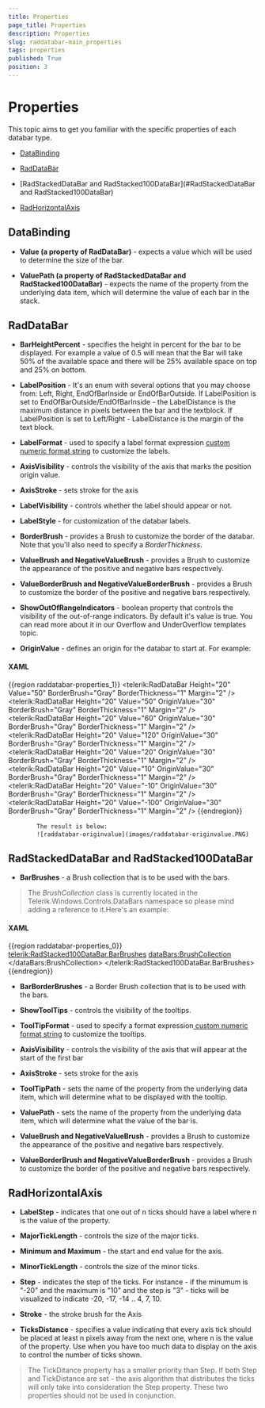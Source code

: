 ```yaml
---
title: Properties
page_title: Properties
description: Properties
slug: raddatabar-main_properties
tags: properties
published: True
position: 3
---
```


# Properties



This topic aims to get you familiar with the specific properties of each databar type.

* [DataBinding](#DataBinding)

* [RadDataBar](#RadDataBar)

* [RadStackedDataBar and RadStacked100DataBar](#RadStackedDataBar and RadStacked100DataBar)

* [RadHorizontalAxis](#RadHorizontalAxis)

## DataBinding

* __Value (a property of RadDataBar)__ - expects a value which will be used to determine the size of the bar.

* __ValuePath (a property of RadStackedDataBar and RadStacked100DataBar)__ - expects the name of the property from the underlying data item,
          which will determine the value of each bar in the stack.

## RadDataBar

* __BarHeightPercent__ - specifies the height in percent for the bar to be displayed.
          For example a value of 0.5 will mean that the Bar will take 50% of the available space and there will be 25% available space on top and 25% on bottom.

* __LabelPosition__ - It's an enum with several options that you may choose from: Left, Right, EndOfBarInside or EndOfBarOutside.
          If LabelPosition is set to EndOfBarOutside/EndOfBarInside - the LabelDistance is the maximum distance in pixels between the bar and the textblock.
          If LabelPosition is set to Left/Right - LabelDistance is the margin of the text block.
          

* __LabelFormat__ - used to specify a label format expression [custom numeric format string](http://msdn.microsoft.com/en-us/library/0c899ak8.aspx)
          to customize the labels.

* __AxisVisibility__ - controls the visibility of the axis that marks the position origin value.

* __AxisStroke__ - sets stroke for the axis

* __LabelVisibility__ - controls whether the label should appear or not.

* __LabelStyle__ - for customization of the databar labels.

* __BorderBrush__ - provides a Brush to customize the border of the databar.
          Note that you'll also need to specify a *BorderThickness*.

* __ValueBrush and NegativeValueBrush__ - provides a Brush to customize the appearance of the positive and negative bars respectively.

* __ValueBorderBrush and NegativeValueBorderBrush__ - provides a Brush to customize the border of the positive and negative bars respectively.

* __ShowOutOfRangeIndicators__ - boolean property that controls the visibility of the out-of-range indicators. By default it's value is true.
          You can read more about it in our Overflow and UnderOverflow templates topic.

* __OriginValue__ - defines an origin for the databar to start at. For example:
           

#### __XAML__

{{region raddatabar-properties_1}}
	 <telerik:RadDataBar Height="20" Value="50" BorderBrush="Gray" BorderThickness="1" Margin="2" />
	 <telerik:RadDataBar Height="20" Value="50" OriginValue="30" BorderBrush="Gray" BorderThickness="1" Margin="2" />
	 <telerik:RadDataBar Height="20" Value="60" OriginValue="30" BorderBrush="Gray" BorderThickness="1" Margin="2" />
	 <telerik:RadDataBar Height="20" Value="120" OriginValue="30" BorderBrush="Gray" BorderThickness="1" Margin="2" />
	 <telerik:RadDataBar Height="20" Value="20" OriginValue="30" BorderBrush="Gray" BorderThickness="1" Margin="2" />
	 <telerik:RadDataBar Height="20" Value="10" OriginValue="30" BorderBrush="Gray" BorderThickness="1" Margin="2" />
	 <telerik:RadDataBar Height="20" Value="-10" OriginValue="30" BorderBrush="Gray" BorderThickness="1" Margin="2" />
	 <telerik:RadDataBar Height="20" Value="-100" OriginValue="30" BorderBrush="Gray" BorderThickness="1" Margin="2" />
	{{endregion}}


            The result is below:
            ![raddatabar-originvalue](images/raddatabar-originvalue.PNG)

## RadStackedDataBar and RadStacked100DataBar

* __BarBrushes__ - a Brush collection that is to be used with the bars.
          

>The *BrushCollection* class is currently located in the Telerik.Windows.Controls.DataBars
          namespace so please mind adding a reference to it.Here's an example:

#### __XAML__

{{region raddatabar-properties_0}}
	 <telerik:RadStacked100DataBar.BarBrushes>
		<dataBars:BrushCollection>
			<SolidColorBrush Color="Red" />
			<SolidColorBrush Color="Green" />
			<SolidColorBrush Color="Blue" />
		</dataBars:BrushCollection>
	 </telerik:RadStacked100DataBar.BarBrushes>
	{{endregion}}



* __BarBorderBrushes__ - a Border Brush collection that is to be used with the bars.

* __ShowToolTips__ - controls the visibility of the tooltips.

* __ToolTipFormat__ - used to specify a format expression[ custom numeric format string](http://msdn.microsoft.com/en-us/library/0c899ak8.aspx)
          to customize the tooltips.

* __AxisVisibility__ - controls the visibility of the axis that will appear at the start of the first bar

* __AxisStroke__ - sets stroke for the axis

* __ToolTipPath__ - sets the name of the property from the underlying data item, which will determine what to be displayed with the tooltip.

* __ValuePath__ - sets the name of the property from the underlying data item, which will determine what the value of the bar is.

* __ValueBrush and NegativeValueBrush__ - provides a Brush to customize the appearance of the positive and negative bars respectively.

* __ValueBorderBrush and NegativeValueBorderBrush__ - provides a Brush to customize the border of the positive and negative bars respectively.

## RadHorizontalAxis

* __LabelStep__ - indicates that one out of n ticks should have a label where n is the value of the property.

* __MajorTickLength__ - controls the size of the major ticks.

* __Minimum and Maximum__ - the start and end value for the axis.

* __MinorTickLength__ - controls the size of the minor ticks.

* __Step__ - indicates the step of the ticks. For instance - if the minumum is "-20" and the maximum is "10" and the step is "3"
          - ticks will be visualized to indicate -20, -17, -14 .. 4, 7, 10.

* __Stroke__ - the stroke brush for the Axis

* __TicksDistance__ - specifies a value indicating that every axis tick should be placed at least n pixels away from the next one, where n is the value of the property.
          Use when you have too much data to display on the axis to control the number of ticks shown. 

>The TickDitance property has a smaller priority than Step. If both Step and TickDistance are set - the axis algorithm that distributes the ticks will only take into consideration the Step property.
       These two properties should not be used in conjunction.
